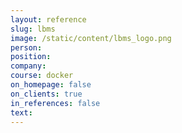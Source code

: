 ```yaml
---
layout: reference
slug: lbms
image: /static/content/lbms_logo.png
person:
position:
company:
course: docker
on_homepage: false
on_clients: true
in_references: false
text: 
---
```



